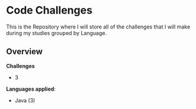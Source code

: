 # Code Challenges

This is the Repository where I will store all of the challenges that I will make during my studies grouped by Language.

## Overview 
**Challenges**
- 3

**Languages applied**: 
 - Java (3)
